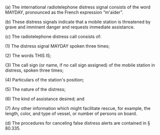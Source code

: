 (a) The international radiotelephone distress signal consists of the word MAYDAY, pronounced as the French expression “m'aider”.

(b) These distress signals indicate that a mobile station is threatened by grave and imminent danger and requests immediate assistance.

(c) The radiotelephone distress call consists of:

(1) The distress signal MAYDAY spoken three times;

(2) The words THIS IS;

(3) The call sign (or name, if no call sign assigned) of the mobile station in distress, spoken three times;

(4) Particulars of the station's position;

(5) The nature of the distress;

(6) The kind of assistance desired; and

(7) Any other information which might facilitate rescue, for example, the length, color, and type of vessel, or number of persons on board.

(d) The procedures for canceling false distress alerts are contained in § 80.335.

